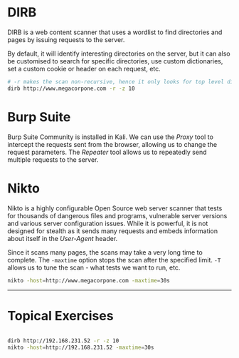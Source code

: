 # DIRB
DIRB is a web content scanner that uses a wordlist to find directories and pages by issuing requests to the server.

By default, it will identify interesting directories on the server, but it can also be customised to search for specific directories, use custom dictionaries, set a custom cookie or header on each request, etc.

```bash
# -r makes the scan non-recursive, hence it only looks for top level directories
dirb http://www.megacorpone.com -r -z 10
```

# Burp Suite
Burp Suite Community is installed in Kali. We can use the *Proxy* tool to intercept the requests sent from the browser, allowing us to change the request parameters. The *Repeater* tool allows us to repeatedly send multiple requests to the server.


# Nikto
Nikto is a highly configurable Open Source web server scanner that tests for thousands of dangerous files and programs, vulnerable server versions and various server configuration issues. While it is powerful, it is not designed for stealth as it sends many requests and embeds information about itself in the *User-Agent* header.

Since it scans many pages, the scans may take a very long time to complete. The `-maxtime` option stops the scan after the specified limit. `-T` allows us to tune the scan - what tests we want to run, etc.

```bash
nikto -host=http://www.megacorpone.com -maxtime=30s
```

***
# Topical Exercises
```bash

dirb http://192.168.231.52 -r -z 10
nikto -host=http://192.168.231.52 -maxtime=30s
```